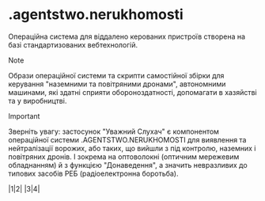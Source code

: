 # .agentstwo.nerukhomosti
Операційна система для віддалено керованих пристроїв створена на базі стандартизованих вебтехнологій.

> [!NOTE]
> Образи операційної системи та скрипти самостійної збірки для керування "наземними та повітряними дронами", автономними машинами, які здатні сприяти обороноздатності, допомагати в хазяйстві та у виробництві.

> [!IMPORTANT]
> Зверніть увагу: застосунок "Уважний Слухач" є компонентом операційної системи .AGENTSTWO.NERUKHOMOSTI для виявлення та нейтралізації ворожих, або таких, що вийшли з під контролю, наземних і повітряних дронів. І зокрема на оптоволокні (оптичним мережевим обладнанням) й з функцією "Донаведення", а значить невразливих до типових засобів РЕБ (радіоелектронна боротьба).

|1|2|
|3|4|